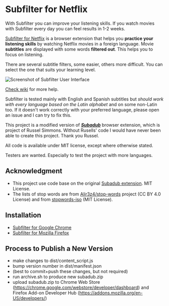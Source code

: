 # Subfilter for Netflix

With Subfilter you can improve your listening skills. If you watch movies with Subfilter every day you can feel results in 1-2 weeks.

[Subfilter for Netflix](https://github.com/met/subfilter/wiki) is a browser extension that helps you **practice your listening skills** by watching Netflix movies in a foreign language. Movie **subtitles** are displayed with some words **filtered out**. This helps you to focus on listening.

There are several subtitle filters, some easier, others more difficult. You can select the one that suits your learning level.

![Screenshot of Subfilter User Interface](https://github.com/met/subfilter/raw/master/img/subfilter-ui-small.png)

[Check wiki](https://github.com/met/subfilter/wiki) for more help.

Subfilter is tested mainly with English and Spanish subtitles but *should work with every language based on the Latin alphabet* and on some non-Latin too.
If it doesn't work correctly with your preferred language, please open an issue and I can try to fix this.

This project is a modified version of ***[Subadub](https://github.com/rsimmons/subadub)*** browser extension, which is project of Russel Simmons. Without Rusells' code I would have never been able to create this project. Thank you Russel.

All code is available under MIT license, except where otherwise stated.

Testers are wanted. Especially to test the project with more languages.

## Acknowledgment
- This project use code base on the original [Subadub extension](https://github.com/rsimmons/subadub). MIT License.
- The lists of stop words are from [Alir3z4/stop-words](https://github.com/Alir3z4/stop-words) project (CC BY 4.0 License) and from [stopwords-iso](https://github.com/stopwords-iso/stopwords-iso) (MIT License).


## Installation

- [Subfilter for Google Chrome](https://chrome.google.com/webstore/detail/subfilter-for-netflix/knglefkdmonaaodmfkipllpnjhoaelmn)
- [Subfilter for Mozilla Firefox](https://addons.mozilla.org/cs/firefox/addon/subfilter/)

## Process to Publish a New Version

- make changes to dist/content_script.js
- bump version number in dist/manifest.json
- (best to commit+push these changes, but not required)
- run archive.sh to produce new subadub.zip
- upload subadub.zip to Chrome Web Store (https://chrome.google.com/webstore/developer/dashboard) and Firefox Add-on Developer Hub (https://addons.mozilla.org/en-US/developers/)
